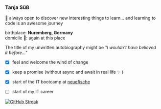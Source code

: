 ### Tanja Süß 

📌 always open to discover new interesting things to learn... and learning to code is an awesome journey 

birthplace: __Nuremberg, Germany__  
domicile 🏡: again at this place

The title of my unwritten autobiography might be  *"I wouldn't have believed it before..."*

- [x] feel and welcome the wind of change
- [x] keep a promise (without async and await in real life ✨ )
- [x] start of the IT bootcamp at [neuefische](https://www.neuefische.de)
- [ ] start of my IT career


[![GitHub Streak](https://github-readme-streak-stats.herokuapp.com/?user=ttaannjjaa)](https://git.io/streak-stats)
